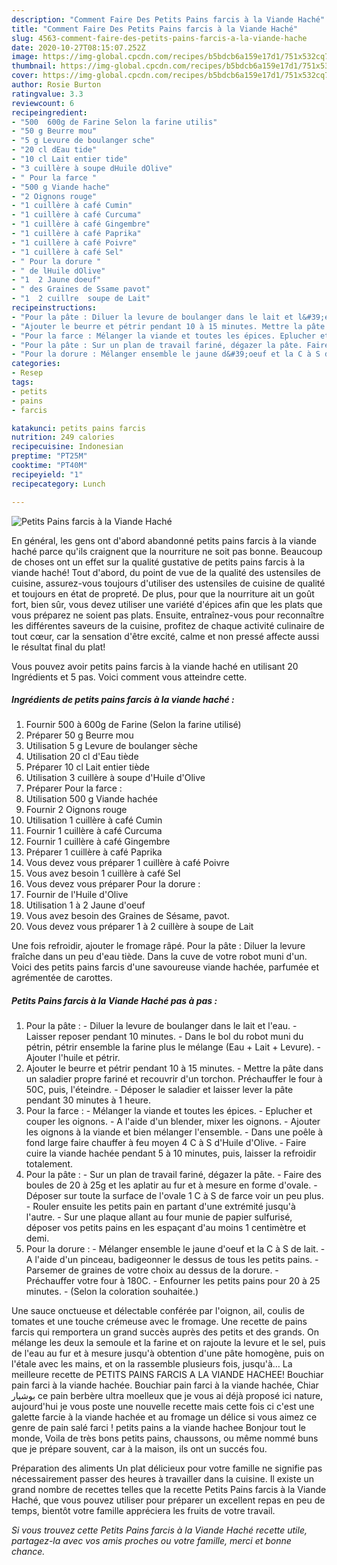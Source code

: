 ```yaml
---
description: "Comment Faire Des Petits Pains farcis à la Viande Haché"
title: "Comment Faire Des Petits Pains farcis à la Viande Haché"
slug: 4563-comment-faire-des-petits-pains-farcis-a-la-viande-hache
date: 2020-10-27T08:15:07.252Z
image: https://img-global.cpcdn.com/recipes/b5bdcb6a159e17d1/751x532cq70/petits-pains-farcis-a-la-viande-hache-photo-principale-de-la-recette.jpg
thumbnail: https://img-global.cpcdn.com/recipes/b5bdcb6a159e17d1/751x532cq70/petits-pains-farcis-a-la-viande-hache-photo-principale-de-la-recette.jpg
cover: https://img-global.cpcdn.com/recipes/b5bdcb6a159e17d1/751x532cq70/petits-pains-farcis-a-la-viande-hache-photo-principale-de-la-recette.jpg
author: Rosie Burton
ratingvalue: 3.3
reviewcount: 6
recipeingredient:
- "500  600g de Farine Selon la farine utilis"
- "50 g Beurre mou"
- "5 g Levure de boulanger sche"
- "20 cl dEau tide"
- "10 cl Lait entier tide"
- "3 cuillère à soupe dHuile dOlive"
- " Pour la farce "
- "500 g Viande hache"
- "2 Oignons rouge"
- "1 cuillère à café Cumin"
- "1 cuillère à café Curcuma"
- "1 cuillère à café Gingembre"
- "1 cuillère à café Paprika"
- "1 cuillère à café Poivre"
- "1 cuillère à café Sel"
- " Pour la dorure "
- " de lHuile dOlive"
- "1  2 Jaune doeuf"
- " des Graines de Ssame pavot"
- "1  2 cuillre  soupe de Lait"
recipeinstructions:
- "Pour la pâte : Diluer la levure de boulanger dans le lait et l&#39;eau. Laisser reposer pendant 10 minutes. Dans le bol du robot muni du pétrin, pétrir ensemble la farine plus le mélange (Eau + Lait + Levure). Ajouter l&#39;huile et pétrir."
- "Ajouter le beurre et pétrir pendant 10 à 15 minutes. Mettre la pâte dans un saladier propre fariné et recouvrir d&#39;un torchon. Préchauffer le four à 50C, puis, l&#39;éteindre. Déposer le saladier et laisser lever la pâte pendant 30 minutes à 1 heure."
- "Pour la farce : Mélanger la viande et toutes les épices. Eplucher et couper les oignons. A l&#39;aide d&#39;un blender, mixer les oignons. Ajouter les oignons à la viande et bien mélanger l&#39;ensemble. Dans une poêle à fond large faire chauffer à feu moyen 4 C à S d&#39;Huile d&#39;Olive. Faire cuire la viande hachée pendant 5 à 10 minutes, puis, laisser la refroidir totalement."
- "Pour la pâte : Sur un plan de travail fariné, dégazer la pâte. Faire des boules de 20 à 25g et les aplatir au fur et à mesure en forme d&#39;ovale. Déposer sur toute la surface de l&#39;ovale 1 C à S de farce voir un peu plus. Rouler ensuite les petits pain en partant d&#39;une extrémité jusqu&#39;à l&#39;autre. Sur une plaque allant au four munie de papier sulfurisé, déposer vos petits pains en les espaçant d&#39;au moins 1 centimètre et demi."
- "Pour la dorure : Mélanger ensemble le jaune d&#39;oeuf et la C à S de lait. A l&#39;aide d&#39;un pinceau, badigeonner le dessus de tous les petits pains. Parsemer de graines de votre choix au dessus de la dorure. Préchauffer votre four à 180C. Enfourner les petits pains pour 20 à 25 minutes. (Selon la coloration souhaitée.)"
categories:
- Resep
tags:
- petits
- pains
- farcis

katakunci: petits pains farcis 
nutrition: 249 calories
recipecuisine: Indonesian
preptime: "PT25M"
cooktime: "PT40M"
recipeyield: "1"
recipecategory: Lunch

---
```



![Petits Pains farcis à la Viande Haché](https://img-global.cpcdn.com/recipes/b5bdcb6a159e17d1/751x532cq70/petits-pains-farcis-a-la-viande-hache-photo-principale-de-la-recette.jpg)

En général, les gens ont d'abord abandonné petits pains farcis à la viande haché parce qu'ils craignent que la nourriture ne soit pas bonne. Beaucoup de choses ont un effet sur la qualité gustative de petits pains farcis à la viande haché! Tout d'abord, du point de vue de la qualité des ustensiles de cuisine, assurez-vous toujours d'utiliser des ustensiles de cuisine de qualité et toujours en état de propreté. De plus, pour que la nourriture ait un goût fort, bien sûr, vous devez utiliser une variété d'épices afin que les plats que vous préparez ne soient pas plats. Ensuite, entraînez-vous pour reconnaître les différentes saveurs de la cuisine, profitez de chaque activité culinaire de tout cœur, car la sensation d'être excité, calme et non pressé affecte aussi le résultat final du plat!

<!--inarticleads1-->

Vous pouvez avoir petits pains farcis à la viande haché en utilisant 20 Ingrédients et 5 pas. Voici comment vous atteindre cette.

##### Ingrédients de petits pains farcis à la viande haché :

1. Fournir 500 à 600g de Farine (Selon la farine utilisé)
1. Préparer 50 g Beurre mou
1. Utilisation 5 g Levure de boulanger sèche
1. Utilisation 20 cl d&#39;Eau tiède
1. Préparer 10 cl Lait entier tiède
1. Utilisation 3 cuillère à soupe d&#39;Huile d&#39;Olive
1. Préparer  Pour la farce :
1. Utilisation 500 g Viande hachée
1. Fournir 2 Oignons rouge
1. Utilisation 1 cuillère à café Cumin
1. Fournir 1 cuillère à café Curcuma
1. Fournir 1 cuillère à café Gingembre
1. Préparer 1 cuillère à café Paprika
1. Vous devez vous préparer 1 cuillère à café Poivre
1. Vous avez besoin 1 cuillère à café Sel
1. Vous devez vous préparer  Pour la dorure :
1. Fournir  de l&#39;Huile d&#39;Olive
1. Utilisation 1 à 2 Jaune d&#39;oeuf
1. Vous avez besoin  des Graines de Sésame, pavot.
1. Vous devez vous préparer 1 à 2 cuillère à soupe de Lait


Une fois refroidir, ajouter le fromage râpé. Pour la pâte : Diluer la levure fraîche dans un peu d&#39;eau tiède. Dans la cuve de votre robot muni d&#39;un. Voici des petits pains farcis d&#39;une savoureuse viande hachée, parfumée et agrémentée de carottes. 

<!--inarticleads2-->

##### Petits Pains farcis à la Viande Haché pas à pas :

1. Pour la pâte : - Diluer la levure de boulanger dans le lait et l&#39;eau. - Laisser reposer pendant 10 minutes. - Dans le bol du robot muni du pétrin, pétrir ensemble la farine plus le mélange (Eau + Lait + Levure). - Ajouter l&#39;huile et pétrir.
1. Ajouter le beurre et pétrir pendant 10 à 15 minutes. - Mettre la pâte dans un saladier propre fariné et recouvrir d&#39;un torchon. Préchauffer le four à 50C, puis, l&#39;éteindre. - Déposer le saladier et laisser lever la pâte pendant 30 minutes à 1 heure.
1. Pour la farce : - Mélanger la viande et toutes les épices. - Eplucher et couper les oignons. - A l&#39;aide d&#39;un blender, mixer les oignons. - Ajouter les oignons à la viande et bien mélanger l&#39;ensemble. - Dans une poêle à fond large faire chauffer à feu moyen 4 C à S d&#39;Huile d&#39;Olive. - Faire cuire la viande hachée pendant 5 à 10 minutes, puis, laisser la refroidir totalement.
1. Pour la pâte : - Sur un plan de travail fariné, dégazer la pâte. - Faire des boules de 20 à 25g et les aplatir au fur et à mesure en forme d&#39;ovale. - Déposer sur toute la surface de l&#39;ovale 1 C à S de farce voir un peu plus. - Rouler ensuite les petits pain en partant d&#39;une extrémité jusqu&#39;à l&#39;autre. - Sur une plaque allant au four munie de papier sulfurisé, déposer vos petits pains en les espaçant d&#39;au moins 1 centimètre et demi.
1. Pour la dorure : - Mélanger ensemble le jaune d&#39;oeuf et la C à S de lait. - A l&#39;aide d&#39;un pinceau, badigeonner le dessus de tous les petits pains. - Parsemer de graines de votre choix au dessus de la dorure. - Préchauffer votre four à 180C. - Enfourner les petits pains pour 20 à 25 minutes. - (Selon la coloration souhaitée.)


Une sauce onctueuse et délectable conférée par l&#39;oignon, ail, coulis de tomates et une touche crémeuse avec le fromage. Une recette de pains farcis qui remportera un grand succès auprès des petits et des grands. On mélange les deux la semoule et la farine et on rajoute la levure et le sel, puis de l&#39;eau au fur et à mesure jusqu&#39;à obtention d&#39;une pâte homogène, puis on l&#39;étale avec les mains, et on la rassemble plusieurs fois, jusqu&#39;à… La meilleure recette de PETITS PAINS FARCIS A LA VIANDE HACHEE! Bouchiar pain farci à la viande hachée. Bouchiar pain farci à la viande hachée, Chiar بوشيار ce pain berbère ultra moelleux que je vous ai déjà proposé ici nature, aujourd&#39;hui je vous poste une nouvelle recette mais cette fois ci c&#39;est une galette farcie à la viande hachée et au fromage un délice si vous aimez ce genre de pain salé farci ! petits pains a la viande hachee Bonjour tout le monde, Voila de très bons petits pains, chaussons, ou même nommé buns que je prépare souvent, car à la maison, ils ont un succés fou. 

<!--inarticleads1-->

<p>
Préparation des aliments Un plat délicieux pour votre famille ne signifie pas nécessairement passer des heures à travailler dans la cuisine. Il existe un grand nombre de recettes telles que la recette Petits Pains farcis à la Viande Haché, que vous pouvez utiliser pour préparer un excellent repas en peu de temps, bientôt votre famille appréciera les fruits de votre travail.
</p>

<p>
<i>Si vous trouvez cette Petits Pains farcis à la Viande Haché recette utile, partagez-la avec vos amis proches ou votre famille, merci et bonne chance.</i>
</p>
